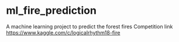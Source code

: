 # ml_fire_prediction

A machine learning project to predict the forest fires
Competition link https://www.kaggle.com/c/logicalrhythm18-fire
